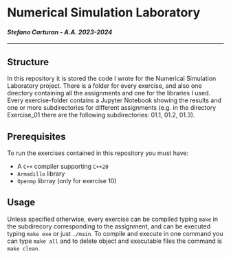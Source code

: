 # Numerical Simulation Laboratory
#### _Stefano Carturan - A.A. 2023-2024_
---

## Structure
In this repository it is stored the code I wrote for the Numerical Simulation Laboratory project. There is a folder for every exercise, and also one directory containing all the assignments and one for the libraries I used. Every exercise-folder contains a Jupyter Notebook showing the results and one or more subdirectories for different assignments (e.g. in the directory Exercise_01 there are the following subdirectories: 01.1, 01.2, 01.3).

## Prerequisites
To run the exercises contained in this repository you must have:
- A `C++` compiler supporting `C++20`
- `Armadillo` library
- `Openmp` librray (only for exercise 10)

## Usage
Unless specified otherwise, every exercise can be compiled typing `make` in the subdirecory corresponding to the assignment, and can be executed typing `make exe` or just `./main`. To compile and execute in one command you can type `make all` and to delete object and executable files the command is `make clean`.